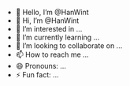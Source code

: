 - 👋 Hello, I’m @HanWint
- 👋 Hi, I’m @HanWint
- 👀 I’m interested in ...
- 🌱 I’m currently learning ...
- 💞️ I’m looking to collaborate on ...
- 📫 How to reach me ...
- 😄 Pronouns: ...
- ⚡ Fun fact: ...

<!---
HanWint/HanWint is a ✨ special ✨ repository because its `README.md` (this file) appears on your GitHub profile.
You can click the Preview link to take a look at your changes.
--->
